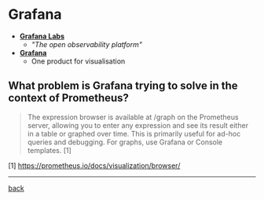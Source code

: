 # Grafana

* [**Grafana Labs**](https://grafana.com/)
  * *"The open observability platform"*
* [**Grafana**](https://grafana.com/grafana/)
  * One product for visualisation

## What problem is Grafana trying to solve in the context of Prometheus?

> The expression browser is available at /graph on the Prometheus server, allowing you to enter any expression and see its result either in a table or graphed over time.
> This is primarily useful for ad-hoc queries and debugging. For graphs, use Grafana or Console templates. [1]

[1] https://prometheus.io/docs/visualization/browser/

---
[back](../overview.md)
